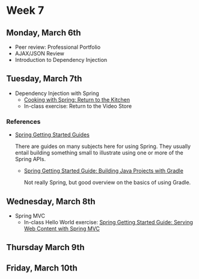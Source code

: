 # Week 7

## Monday, March 6th

- Peer review: Professional Portfolio
- AJAX/JSON Review
- Introduction to Dependency Injection

## Tuesday, March 7th

- Dependency Injection with Spring
    - [Cooking with Spring: Return to the Kitchen](https://github.com/WeCanCodeIT/java-spring-cooker)
    - In-class exercise: Return to the Video Store

### References

- [Spring Getting Started Guides](http://spring.io/guides)

    There are guides on many subjects here for using Spring. They usually entail building something small to illustrate using one or more of the Spring APIs.

    - [Spring Getting Started Guide: Building Java Projects with Gradle](http://spring.io/guides/gs/gradle/)

        Not really Spring, but good overview on the basics of using Gradle.

## Wednesday, March 8th

- Spring MVC
	- In-class Hello World exercise: [Spring Getting Started Guide: Serving Web Content with Spring MVC](http://spring.io/guides/gs/serving-web-content/)

## Thursday March 9th

## Friday, March 10th
